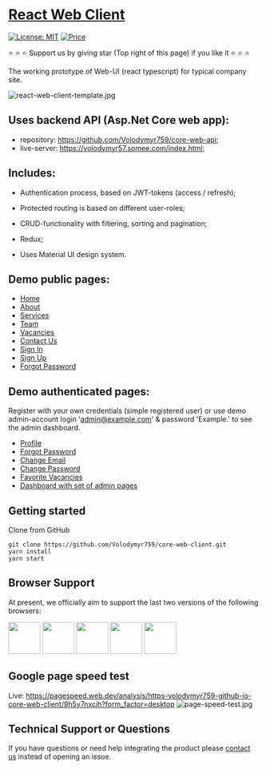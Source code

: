 # [React Web Client](https://volodymyr759.github.io/core-web-client)

[![License: MIT](https://img.shields.io/badge/License-MIT-yellow.svg)](https://opensource.org/licenses/MIT)
[![Price](https://img.shields.io/badge/price-FREE-0098f7.svg)](https://volodymyr759.github.io/core-web-client/)

:star: :star: :star: Support us by giving star (Top right of this page) if you like it :star: :star: :star:

The working prototype of Web-UI (react typescript) for typical company site.

![react-web-client-template.jpg](https://volodymyr57.somee.com/uploads/client-demo.jpg)

## Uses backend API (Asp.Net Core web app):
- repository: https://github.com/Volodymyr759/core-web-api;
- live-server: https://volodymyr57.somee.com/index.html;

## Includes:

- Authentication process, based on JWT-tokens (access / refresh);

- Protected routing is based on different user-roles;

- CRUD-functionality with filtering, sorting and pagination;

- Redux;

- Uses Material UI design system.

## Demo public pages:

- [Home](https://volodymyr759.github.io/core-web-client/)
- [About](https://volodymyr759.github.io/core-web-client/#/about)
- [Services](https://volodymyr759.github.io/core-web-client/#/services)
- [Team](https://volodymyr759.github.io/core-web-client/#/team)
- [Vacancies](https://volodymyr759.github.io/core-web-client/#/vacancy)
- [Contact Us](https://volodymyr759.github.io/core-web-client/#/contact)
- [Sign In](https://volodymyr759.github.io/core-web-client/#/login)
- [Sign Up](https://volodymyr759.github.io/core-web-client/#/register)
- [Forgot Password](https://volodymyr759.github.io/core-web-client/#/forgot-password)

## Demo authenticated pages:
Register with your own credentials (simple registered user) or use demo admin-account login 'admin@example.com' & password 'Example.' to see the admin dashboard.
- [Profile](https://volodymyr759.github.io/core-web-client/#/profile)
- [Forgot Password](https://volodymyr759.github.io/core-web-client/#/forgot-password)
- [Change Email](https://volodymyr759.github.io/core-web-client/#/change-email)
- [Change Password](https://volodymyr759.github.io/core-web-client/#/change-password)
- [Favorite Vacancies](https://volodymyr759.github.io/core-web-client/#/favorite-vacancies)
- [Dashboard with set of admin pages](https://volodymyr759.github.io/core-web-client/#/dashboard)

## Getting started
Clone from GitHub

```
git clone https://github.com/Volodymyr759/core-web-client.git
yarn install
yarn start
```

## Browser Support

At present, we officially aim to support the last two versions of the following browsers:

<img src="https://s3.amazonaws.com/creativetim_bucket/github/browser/chrome.png" width="64" height="64"> <img src="https://s3.amazonaws.com/creativetim_bucket/github/browser/firefox.png" width="64" height="64"> <img src="https://s3.amazonaws.com/creativetim_bucket/github/browser/edge.png" width="64" height="64"> <img src="https://s3.amazonaws.com/creativetim_bucket/github/browser/safari.png" width="64" height="64"> <img src="https://s3.amazonaws.com/creativetim_bucket/github/browser/opera.png" width="64" height="64">

## Google page speed test
Live: https://pagespeed.web.dev/analysis/https-volodymyr759-github-io-core-web-client/9h5y7nxcjh?form_factor=desktop
![page-speed-test.jpg](https://volodymyr57.somee.com/uploads/page-speed-test.jpg)

## Technical Support or Questions

If you have questions or need help integrating the product please [contact us](https://volodymyr759.github.io/core-web-client/#/contact) instead of opening an issue.
